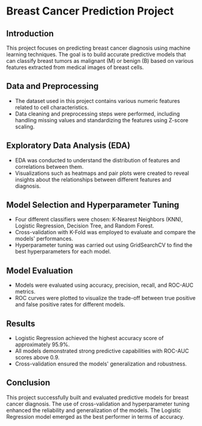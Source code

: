 # Breast Cancer Prediction Project## Introduction This project focuses on predicting breast cancer diagnosis using machine learning techniques. The goal is to build accurate predictive models that can classify breast tumors as malignant (M) or benign (B) based on various features extracted from medical images of breast cells.## Data and Preprocessing- The dataset used in this project contains various numeric features related to cell characteristics.- Data cleaning and preprocessing steps were performed, including handling missing values and standardizing the features using Z-score scaling.## Exploratory Data Analysis (EDA) - EDA was conducted to understand the distribution of features and correlations between them.- Visualizations such as heatmaps and pair plots were created to reveal insights about the relationships between different features and diagnosis.## Model Selection and Hyperparameter Tuning - Four different classifiers were chosen: K-Nearest Neighbors (KNN), Logistic Regression, Decision Tree, and Random Forest.- Cross-validation with K-Fold was employed to evaluate and compare the models' performances.- Hyperparameter tuning was carried out using GridSearchCV to find the best hyperparameters for each model.## Model Evaluation- Models were evaluated using accuracy, precision, recall, and ROC-AUC metrics.- ROC curves were plotted to visualize the trade-off between true positive and false positive rates for different models.## Results - Logistic Regression achieved the highest accuracy score of approximately 95.9%.- All models demonstrated strong predictive capabilities with ROC-AUC scores above 0.9.- Cross-validation ensured the models' generalization and robustness.## Conclusion This project successfully built and evaluated predictive models for breast cancer diagnosis. The use of cross-validation and hyperparameter tuning enhanced the reliability and generalization of the models. The Logistic Regression model emerged as the best performer in terms of accuracy.